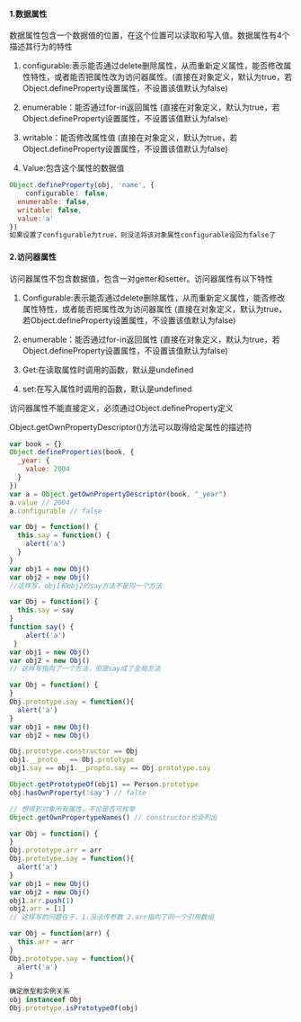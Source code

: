 #### 1.数据属性

数据属性包含一个数据值的位置，在这个位置可以读取和写入值。数据属性有4个描述其行为的特性

1. configurable:表示能否通过delete删除属性，从而重新定义属性，能否修改属性特性，或者能否把属性改为访问器属性。(直接在对象定义，默认为true，若Object.defineProperty设置属性，不设置该值默认为false)

2. enumerable：能否通过for-in返回属性    (直接在对象定义，默认为true，若Object.defineProperty设置属性，不设置该值默认为false)

3. writable：能否修改属性值   (直接在对象定义，默认为true，若Object.defineProperty设置属性，不设置该值默认为false)

4. Value:包含这个属性的数据值



```js
Object.defineProperty(obj, 'name', {
	configurable： false,
  enumerable: false,
  writable: false,
  value:'a'
})
如果设置了configurable为true，则没法将该对象属性configurable设回为false了
```



#### 2.访问器属性

访问器属性不包含数据值，包含一对getter和setter。访问器属性有以下特性

1. Configurable:表示能否通过delete删除属性，从而重新定义属性，能否修改属性特性，或者能否把属性改为访问器属性   (直接在对象定义，默认为true，若Object.defineProperty设置属性，不设置该值默认为false)

2. enumerable：能否通过for-in返回属性   (直接在对象定义，默认为true，若Object.defineProperty设置属性，不设置该值默认为false)
3. Get:在读取属性时调用的函数，默认是undefined
4. set:在写入属性时调用的函数，默认是undefined

访问器属性不能直接定义，必须通过Object.defineProperty定义



Object.getOwnPropertyDescriptor()方法可以取得给定属性的描述符

```js
var book = {}
Object.defineProperties(book, {
  _year: {
    value: 2004
  }
})
var a = Object.getOwnPropertyDescriptor(book, "_year")
a.value // 2004
a.configurable // false
```



```js
var Obj = function() {
  this.say = function() {
    alert('a')
  }
}
var obj1 = new Obj()
var obj2 = new Obj()
//这样写，obj1和obj2的say方法不是同一个方法

var Obj = function() {
  this.say = say
}
function say() {
    alert('a')
 }
var obj1 = new Obj()
var obj2 = new Obj()
// 这样写指向了一个方法，但是say成了全局方法

var Obj = function() { 
}
Obj.prototype.say = function(){
  alert('a')
}
var obj1 = new Obj()
var obj2 = new Obj()

Obj.prototype.constructor == Obj
obj1.__proto__ == Obj.prototype
obj1.say == obj1.__propto.say == Obj.prototype.say

Object.getPrototypeOf(obj1) == Person.prototype
obj.hasOwnProperty('say') // false 

// 想得到对象所有属性，不论是否可枚举
Object.getOwnPropertypeNames() // constructor也会列出
```



```js
var Obj = function() {
}
Obj.prototype.arr = arr
Obj.prototype.say = function(){
  alert('a')
}
var obj1 = new Obj()
var obj2 = new Obj()
obj1.arr.push(1)
obj2.arr = [1]
// 这样写的问题在于，1.没法传参数 2.arr指向了同一个引用数组

var Obj = function(arr) {
  this.arr = arr
}
Obj.prototype.say = function(){
  alert('a')
}

```



```js
确定原型和实例关系
obj instanceof Obj
Obj.prototype.isPrototypeOf(obj)
```

